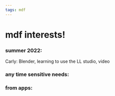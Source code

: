 ```yaml
---
tags: mdf
---
```


# mdf interests!

### summer 2022:
Carly: Blender, learning to use the LL studio, video

### any time sensitive needs:

### from apps:


